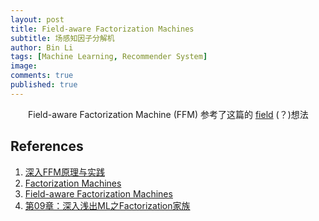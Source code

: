 ```yaml
---
layout: post
title: Field-aware Factorization Machines
subtitle: 场感知因子分解机
author: Bin Li
tags: [Machine Learning, Recommender System]
image: 
comments: true
published: true
---
```


　　Field-aware Factorization Machine (FFM) 参考了这篇的 [field](https://pdfs.semanticscholar.org/eeb9/34178ea9320c77852eb89633e14277da41d8.pdf) (？)想法

## References
1. [深入FFM原理与实践](https://tech.meituan.com/deep_understanding_of_ffm_principles_and_practices.html)
2. [Factorization Machines](http://www.algo.uni-konstanz.de/members/rendle/pdf/Rendle2010FM.pdf)
3. [Field-aware Factorization Machines](https://www.csie.ntu.edu.tw/~r01922136/slides/ffm.pdf)
4. [第09章：深入浅出ML之Factorization家族](http://www.52caml.com/head_first_ml/ml-chapter9-factorization-family/)